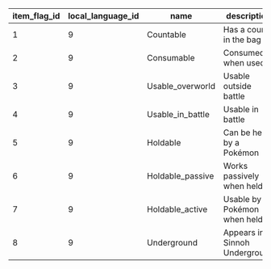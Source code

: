 | item_flag_id | local_language_id |       name       |          description          |
|--------------|-------------------|------------------|-------------------------------|
| 1            | 9                 | Countable        | Has a count in the bag        |
| 2            | 9                 | Consumable       | Consumed when used            |
| 3            | 9                 | Usable_overworld | Usable outside battle         |
| 4            | 9                 | Usable_in_battle | Usable in battle              |
| 5            | 9                 | Holdable         | Can be held by a Pokémon      |
| 6            | 9                 | Holdable_passive | Works passively when held     |
| 7            | 9                 | Holdable_active  | Usable by a Pokémon when held |
| 8            | 9                 | Underground      | Appears in Sinnoh Underground |
